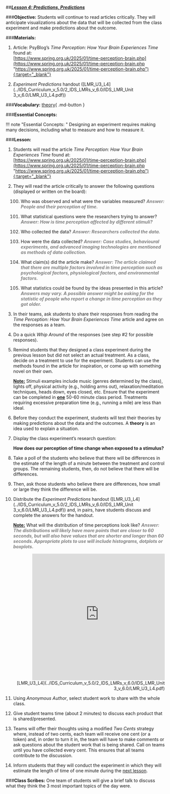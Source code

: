 ##***<u>Lesson 4: Predictions, Predictions</u>***

###**Objective:**
Students will continue to read articles critically. They will anticipate visualizations about the data that will
be collected from the class experiment and make predictions about the outcome.

###**Materials:**
1. Article: PsyBlog’s *Time Perception: How Your Brain Experiences Time* found at:<br>
    [https://www.spring.org.uk/2025/01/time-perception-brain.php](https://www.spring.org.uk/2025/01/time-perception-brain.php "https://www.spring.org.uk/2025/01/time-perception-brain.php"){:target="_blank"}

2. *Experiment Predictions* handout ([LMR_U3_L4](../IDS_Curriculum_v_5.0/2_IDS_LMRs_v_6.0/IDS_LMR_Unit 3_v_6.0/LMR_U3_L4.pdf))

###**Vocabulary:**
[theory](../../vocabulary/unit3/#theory "an idea used to explain a situation"){ .md-button }

###**Essential Concepts:**

!!! note "Essential Concepts: "
    Designing an experiment requires making many decisions, including what to
    measure and how to measure it.

###**Lesson:**
1. Students will read the article *Time Perception: How Your Brain Experiences Time* found at:<br>
    [https://www.spring.org.uk/2025/01/time-perception-brain.php](https://www.spring.org.uk/2025/01/time-perception-brain.php "https://www.spring.org.uk/2025/01/time-perception-brain.php"){:target="_blank"}

2. They will read the article critically to answer the following questions (displayed or written on the
board):

    100. Who was observed and what were the variables measured? <span style="color:grey">***Answer: People and their perception of time.***</span>

    100. What statistical questions were the researchers trying to answer? <span style="color:grey">***Answer: How is time
    perception affected by different stimuli?***</span>
    
    100. Who collected the data? <span style="color:grey">***Answer: Researchers collected the data.***</span>

    100. How were the data collected? <span style="color:grey">***Answer: Case studies, behavioural experiments, and advanced imaging technologies are mentioned as methods of data collection.***</span>

    100. What claim(s) did the article make? <span style="color:grey">***Answer: The article claimed that there are multiple factors involved in time perception such as psychological factors, physiological factors, and environmental factors.***</span>

    100. What statistics could be found by the ideas presented in this article? <span style="color:grey">***Answers may vary.
    A possible answer might be asking for the statistic of people who report a change in time perception as they got older.***</span>    

3. In their teams, ask students to share their responses from reading the *Time Perception: How Your Brain Experiences Time* article and agree on the responses as a team.

4. Do a quick *Whip Around* of the responses (see step #2 for possible responses).

5. Remind students that they designed a class experiment during the previous lesson but did not
select an actual treatment. As a class, decide on a treatment to use for the experiment. Students
can use the methods found in the article for inspiration, or come up with something novel on their
own.

    **<u>Note:</u>** Stimuli examples include music (genres determined by the class), lights off, physical
    activity (e.g., holding arms out), relaxation/meditation techniques, heads down, eyes closed, etc.
    Ensure that the experiment can be completed in **<u>one</u>** 50-60 minute class period. Treatments
    requiring excessive preparation time (e.g., running a mile) are less than ideal.

6. Before they conduct the experiment, students will test their theories by making predictions about
the data and the outcomes. A **theory** is an idea used to explain a situation.

7. Display the class experiment’s research question:

    **How does our perception of time change when exposed to a stimulus?**

8. Take a poll of the students who believe that there will be differences in the estimate of the length
of a minute between the treatment and control groups. The remaining students, then, do not
believe that there will be differences.

9. Then, ask those students who believe there are differences, how small or large they think the
difference will be.

10. Distribute the *Experiment Predictions* handout ([LMR_U3_L4](../IDS_Curriculum_v_5.0/2_IDS_LMRs_v_6.0/IDS_LMR_Unit 3_v_6.0/LMR_U3_L4.pdf)) and, in pairs, have students discuss
and complete the answers for the handout.

    **<u>Note:</u>** What will the distribution of time perceptions look like? <span style="color:grey">***Answer: The distributions will likely have
    more points that are closer to 60 seconds, but will also have values that are shorter and
    longer than 60 seconds. Appropriate plots to use will include histograms, dotplots or
    boxplots.***</span>

    <div align="right"><iframe src="https://docs.google.com/viewerng/viewer?url=https://ids-curriculum.idsucla.org/IDS_Curriculum_v_5.0/2_IDS_LMRs_v_6.0/IDS_LMR_Unit 3_v_6.0/LMR_U3_L4.pdf&embedded=true" style=" width:420px;height:400px;" frameborder="0"></iframe><br>[LMR_U3_L4](../IDS_Curriculum_v_5.0/2_IDS_LMRs_v_6.0/IDS_LMR_Unit 3_v_6.0/LMR_U3_L4.pdf)</div>

11. Using *Anonymous Author*, select student work to share with the whole class.

12. Give student teams time (about 2 minutes) to discuss each product that is shared/presented.

13. Teams will offer their thoughts using a modified *Two Cents* strategy where, instead of two cents,
each team will receive one cent (or a token) and, in order to turn it in, the team will have to make
comments or ask questions about the student work that is being shared. Call on teams until you
have collected every cent. This ensures that all teams contribute to the discussion.

14. Inform students that they will conduct the experiment in which they will estimate the length of time
of one minute during the [next lesson](lesson5.md).

###**Class Scribes:**
One team of students will give a brief talk to discuss what they think the 3 most important topics of the
day were.